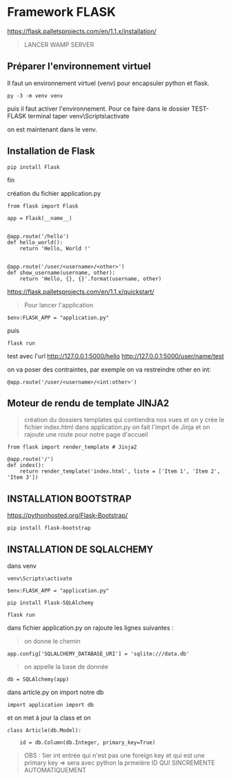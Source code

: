 # Framework FLASK

https://flask.palletsprojects.com/en/1.1.x/installation/

> LANCER WAMP SERVER

## Préparer l'environnement virtuel
Il faut un environnement virtuel (venv) pour encapsuler python et flask.
```
py -3 -m venv venv
```

puis il faut activer l'environnement. Pour ce faire dans le dossier TEST-FLASK terminal taper
venv\Scripts\activate

on est maintenant dans le venv.

## Installation de Flask
```
pip install Flask
```
fin

création du fichier application.py
```
from flask import Flask

app = Flask(__name__)


@app.route('/hello')
def hello_world():
    return 'Hello, World !'


@app.route('/user/<username>/<other>')
def show_username(username, other):
    return 'Hello, {}, {}'.format(username, other)
```


https://flask.palletsprojects.com/en/1.1.x/quickstart/

> Pour lancer l'application
```
$env:FLASK_APP = "application.py"
```
puis 
```
flask run
```

test avec l'url
http://127.0.0.1:5000/hello
http://127.0.0.1:5000/user/name/test


on va poser des contraintes, par exemple on va restreindre other en int:
```
@app.route('/user/<username>/<int:other>')
```

## Moteur de rendu de template JINJA2

>création du dossiers templates qui contiendra nos vues et on y crée le fichier index.html
dans application.py on fait l'imprt de Jinja et on rajoute une route pour notre page d'accueil
```
from flask import render_template # Jinja2
```

```
@app.route('/')
def index():
    return render_template('index.html', liste = ['Item 1', 'Item 2', 'Item 3'])
```

## INSTALLATION BOOTSTRAP
https://pythonhosted.org/Flask-Bootstrap/
```
pip install flask-bootstrap
```

## INSTALLATION DE SQLALCHEMY 

dans venv
```
venv\Scripts\activate
```

```
$env:FLASK_APP = "application.py"
```

```
pip install Flask-SQLAlchemy
```

```
flask run
```

dans fichier application.py on rajoute les lignes suivantes :
> on donne le chemin
```
app.config['SQLALCHEMY_DATABASE_URI'] = 'sqlite:///data.db'
```
> on appelle la base de donnée
```
db = SQLAlchemy(app)
```

dans article.py on import notre db
```
import application import db
```
et on met à jour la class et on 
```
class Article(db.Model):

    id = db.Column(db.Integer, primary_key=True)
```
> OBS : 
1ier int entrée qui n'est
pas une foreign key et qui est une
primary key
=> sera avec python la prmeière ID QUI SINCREMENTE AUTOMATIQUEMENT


